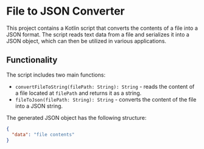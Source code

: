 # File to JSON Converter

This project contains a Kotlin script that converts the contents of a file into a JSON format. The script reads text data from a file and serializes it into a JSON object, which can then be utilized in various applications.

## Functionality

The script includes two main functions:

- `convertFileToString(filePath: String): String` - reads the content of a file located at `filePath` and returns it as a string.
- `fileToJson(filePath: String): String` - converts the content of the file into a JSON string.

The generated JSON object has the following structure:

```json
{
  "data": "file contents"
}
